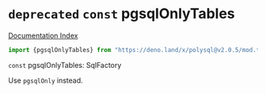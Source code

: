 # `deprecated` `const` pgsqlOnlyTables

[Documentation Index](../README.md)

```ts
import {pgsqlOnlyTables} from "https://deno.land/x/polysql@v2.0.5/mod.ts"
```

`const` pgsqlOnlyTables: SqlFactory

Use `pgsqlOnly` instead.


